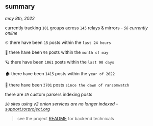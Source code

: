 
## summary
_may 8th, 2022_

currently tracking `101` groups across `145` relays & mirrors - _`56` currently online_

⏲ there have been `15` posts within the `last 24 hours`

🦈 there have been `96` posts within the `month of may`

🪐 there have been `1061` posts within the `last 90 days`

🏚 there have been `1415` posts within the `year of 2022`

🦕 there have been `3701` posts `since the dawn of ransomwatch`

there are `49` custom parsers indexing posts

_`20` sites using v2 onion services are no longer indexed - [support.torproject.org](https://support.torproject.org/onionservices/v2-deprecation/)_

> see the project [README](https://github.com/thetanz/ransomwatch#ransomwatch--) for backend technicals
